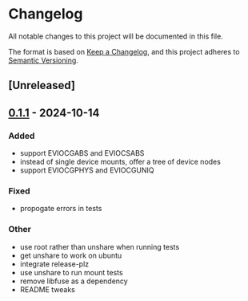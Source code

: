 # Changelog

All notable changes to this project will be documented in this file.

The format is based on [Keep a Changelog](https://keepachangelog.com/en/1.0.0/),
and this project adheres to [Semantic Versioning](https://semver.org/spec/v2.0.0.html).

## [Unreleased]

## [0.1.1](https://github.com/colinmarc/southpaw/compare/v0.1.0...v0.1.1) - 2024-10-14

### Added

- support EVIOCGABS and EVIOCSABS
- instead of single device mounts, offer a tree of device nodes
- support EVIOCGPHYS and EVIOCGUNIQ

### Fixed

- propogate errors in tests

### Other

- use root rather than unshare when running tests
- get unshare to work on ubuntu
- integrate release-plz
- use unshare to run mount tests
- remove libfuse as a dependency
- README tweaks
